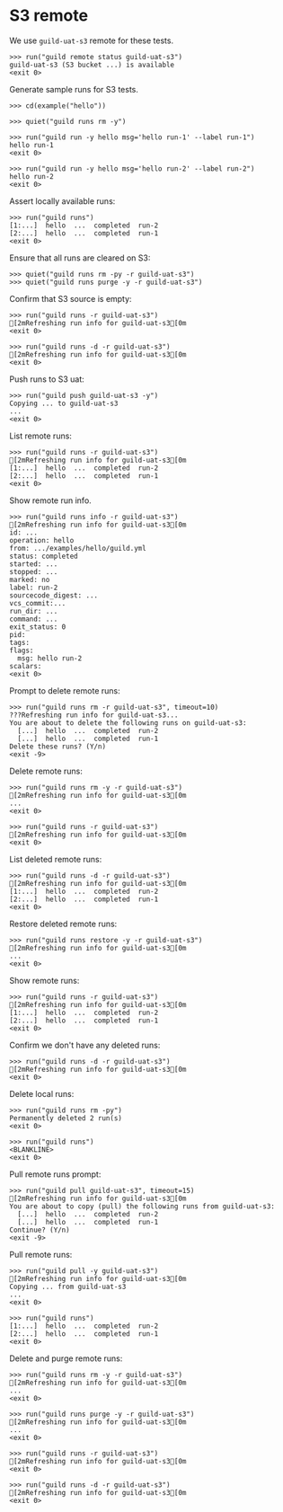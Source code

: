 # S3 remote

We use `guild-uat-s3` remote for these tests.

    >>> run("guild remote status guild-uat-s3")
    guild-uat-s3 (S3 bucket ...) is available
    <exit 0>

Generate sample runs for S3 tests.

    >>> cd(example("hello"))

    >>> quiet("guild runs rm -y")

    >>> run("guild run -y hello msg='hello run-1' --label run-1")
    hello run-1
    <exit 0>

    >>> run("guild run -y hello msg='hello run-2' --label run-2")
    hello run-2
    <exit 0>

Assert locally available runs:

    >>> run("guild runs")
    [1:...]  hello  ...  completed  run-2
    [2:...]  hello  ...  completed  run-1
    <exit 0>

Ensure that all runs are cleared on S3:

    >>> quiet("guild runs rm -py -r guild-uat-s3")
    >>> quiet("guild runs purge -y -r guild-uat-s3")

Confirm that S3 source is empty:

    >>> run("guild runs -r guild-uat-s3")
    [2mRefreshing run info for guild-uat-s3[0m
    <exit 0>

    >>> run("guild runs -d -r guild-uat-s3")
    [2mRefreshing run info for guild-uat-s3[0m
    <exit 0>

Push runs to S3 uat:

    >>> run("guild push guild-uat-s3 -y")
    Copying ... to guild-uat-s3
    ...
    <exit 0>

List remote runs:

    >>> run("guild runs -r guild-uat-s3")
    [2mRefreshing run info for guild-uat-s3[0m
    [1:...]  hello  ...  completed  run-2
    [2:...]  hello  ...  completed  run-1
    <exit 0>

Show remote run info.

    >>> run("guild runs info -r guild-uat-s3")
    [2mRefreshing run info for guild-uat-s3[0m
    id: ...
    operation: hello
    from: .../examples/hello/guild.yml
    status: completed
    started: ...
    stopped: ...
    marked: no
    label: run-2
    sourcecode_digest: ...
    vcs_commit:...
    run_dir: ...
    command: ...
    exit_status: 0
    pid:
    tags:
    flags:
      msg: hello run-2
    scalars:
    <exit 0>

Prompt to delete remote runs:

    >>> run("guild runs rm -r guild-uat-s3", timeout=10)
    ???Refreshing run info for guild-uat-s3...
    You are about to delete the following runs on guild-uat-s3:
      [...]  hello  ...  completed  run-2
      [...]  hello  ...  completed  run-1
    Delete these runs? (Y/n)
    <exit -9>

Delete remote runs:

    >>> run("guild runs rm -y -r guild-uat-s3")
    [2mRefreshing run info for guild-uat-s3[0m
    ...
    <exit 0>

    >>> run("guild runs -r guild-uat-s3")
    [2mRefreshing run info for guild-uat-s3[0m
    <exit 0>

List deleted remote runs:

    >>> run("guild runs -d -r guild-uat-s3")
    [2mRefreshing run info for guild-uat-s3[0m
    [1:...]  hello  ...  completed  run-2
    [2:...]  hello  ...  completed  run-1
    <exit 0>

Restore deleted remote runs:

    >>> run("guild runs restore -y -r guild-uat-s3")
    [2mRefreshing run info for guild-uat-s3[0m
    ...
    <exit 0>

Show remote runs:

    >>> run("guild runs -r guild-uat-s3")
    [2mRefreshing run info for guild-uat-s3[0m
    [1:...]  hello  ...  completed  run-2
    [2:...]  hello  ...  completed  run-1
    <exit 0>

Confirm we don't have any deleted runs:

    >>> run("guild runs -d -r guild-uat-s3")
    [2mRefreshing run info for guild-uat-s3[0m
    <exit 0>

Delete local runs:

    >>> run("guild runs rm -py")
    Permanently deleted 2 run(s)
    <exit 0>

    >>> run("guild runs")
    <BLANKLINE>
    <exit 0>

Pull remote runs prompt:

    >>> run("guild pull guild-uat-s3", timeout=15)
    [2mRefreshing run info for guild-uat-s3[0m
    You are about to copy (pull) the following runs from guild-uat-s3:
      [...]  hello  ...  completed  run-2
      [...]  hello  ...  completed  run-1
    Continue? (Y/n)
    <exit -9>

Pull remote runs:

    >>> run("guild pull -y guild-uat-s3")
    [2mRefreshing run info for guild-uat-s3[0m
    Copying ... from guild-uat-s3
    ...
    <exit 0>

    >>> run("guild runs")
    [1:...]  hello  ...  completed  run-2
    [2:...]  hello  ...  completed  run-1
    <exit 0>

Delete and purge remote runs:

    >>> run("guild runs rm -y -r guild-uat-s3")
    [2mRefreshing run info for guild-uat-s3[0m
    ...
    <exit 0>

    >>> run("guild runs purge -y -r guild-uat-s3")
    [2mRefreshing run info for guild-uat-s3[0m
    ...
    <exit 0>

    >>> run("guild runs -r guild-uat-s3")
    [2mRefreshing run info for guild-uat-s3[0m
    <exit 0>

    >>> run("guild runs -d -r guild-uat-s3")
    [2mRefreshing run info for guild-uat-s3[0m
    <exit 0>
